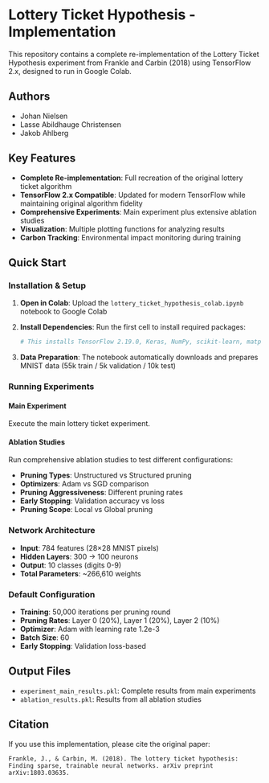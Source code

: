 # Lottery Ticket Hypothesis - Implementation

This repository contains a complete re-implementation of the Lottery Ticket Hypothesis experiment from Frankle and Carbin (2018) using TensorFlow 2.x, designed to run in Google Colab.

## Authors
- Johan Nielsen
- Lasse Abildhauge Christensen  
- Jakob Ahlberg

## Key Features

- **Complete Re-implementation**: Full recreation of the original lottery ticket algorithm
- **TensorFlow 2.x Compatible**: Updated for modern TensorFlow while maintaining original algorithm fidelity
- **Comprehensive Experiments**: Main experiment plus extensive ablation studies
- **Visualization**: Multiple plotting functions for analyzing results
- **Carbon Tracking**: Environmental impact monitoring during training

## Quick Start

### Installation & Setup

1. **Open in Colab**: Upload the `lottery_ticket_hypothesis_colab.ipynb` notebook to Google Colab

2. **Install Dependencies**: Run the first cell to install required packages:
   ```python
   # This installs TensorFlow 2.19.0, Keras, NumPy, scikit-learn, matplotlib, and carbontracker
   ```

3. **Data Preparation**: The notebook automatically downloads and prepares MNIST data (55k train / 5k validation / 10k test)

### Running Experiments

#### Main Experiment
Execute the main lottery ticket experiment.


#### Ablation Studies
Run comprehensive ablation studies to test different configurations:
- **Pruning Types**: Unstructured vs Structured pruning
- **Optimizers**: Adam vs SGD comparison  
- **Pruning Aggressiveness**: Different pruning rates
- **Early Stopping**: Validation accuracy vs loss
- **Pruning Scope**: Local vs Global pruning


### Network Architecture

- **Input**: 784 features (28×28 MNIST pixels)
- **Hidden Layers**: 300 → 100 neurons
- **Output**: 10 classes (digits 0-9)
- **Total Parameters**: ~266,610 weights

### Default Configuration

- **Training**: 50,000 iterations per pruning round
- **Pruning Rates**: Layer 0 (20%), Layer 1 (20%), Layer 2 (10%)
- **Optimizer**: Adam with learning rate 1.2e-3
- **Batch Size**: 60
- **Early Stopping**: Validation loss-based

## Output Files

- `experiment_main_results.pkl`: Complete results from main experiments
- `ablation_results.pkl`: Results from all ablation studies


## Citation

If you use this implementation, please cite the original paper:
```
Frankle, J., & Carbin, M. (2018). The lottery ticket hypothesis: Finding sparse, trainable neural networks. arXiv preprint arXiv:1803.03635.
```
